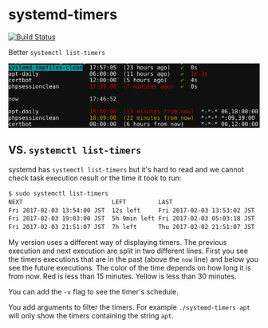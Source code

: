 # systemd-timers

[![Build Status](https://travis-ci.org/baptistemarchand/systemd-timers.svg?branch=master)](https://travis-ci.org/baptistemarchand/systemd-timers)

Better `systemctl list-timers`

![example](_images/example.png)

## VS. `systemctl list-timers`

systemd has `systemctl list-timers` but it's hard to read and we cannot check task execution result or the time it took to run:

```bash
$ sudo systemctl list-timers
NEXT                         LEFT         LAST                         PASSED       UNIT                           ACTIVATES
Fri 2017-02-03 13:54:00 JST  12s left     Fri 2017-02-03 13:53:02 JST  44s ago      failed.timer                   failed.service
Fri 2017-02-03 19:03:00 JST  5h 9min left Fri 2017-02-03 05:03:18 JST  8h ago       docker-cleanup.timer           docker-cleanup.service
Fri 2017-02-03 21:51:07 JST  7h left      Thu 2017-02-02 21:51:07 JST  16h ago      systemd-tmpfiles-clean.timer   systemd-tmpfiles-clean.service
```

My version uses a different way of displaying timers. The previous execution and next execution are split in two different lines.
First you see the timers executions that are in the past (above the `now` line) and below you see the future executions.
The color of the time depends on how long it is from now. Red is less than 15 minutes. Yellow is less than 30 minutes.


You can add the `-v` flag to see the timer's schedule.

You add arguments to filter the timers. For example `./systemd-timers apt` will only show the timers containing the string `apt`.
